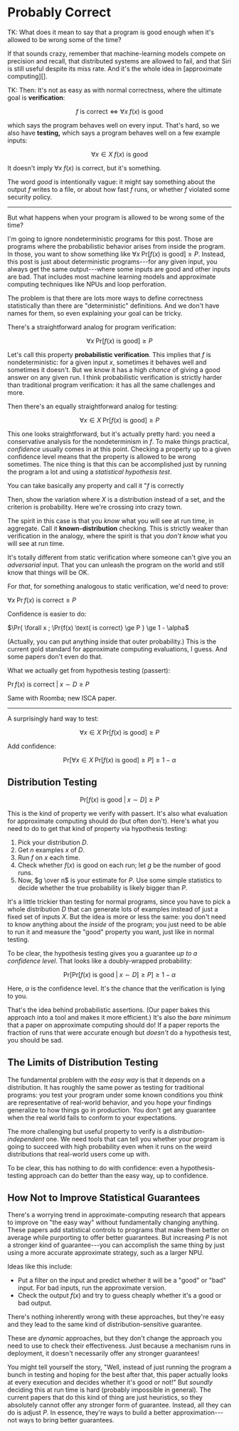 # Probably Correct

TK: What does it mean to say that a program is good enough when it's allowed to be wrong some of the time?

If that sounds crazy, remember that machine-learning models compete on precision and recall, that distributed systems are allowed to fail, and that Siri is still useful despite its miss rate.
And it's the whole idea in [approximate computing][].

TK: Then: It's not as easy as with normal correctness, where the ultimate goal is **verification**:

$$f \text{ is correct}
  \Leftrightarrow
  \forall x \; f(x) \text{ is good}$$

which says the program behaves well on every input. That's hard, so we also have **testing,** which says a program behaves well on a few example inputs:

$$\forall x \in X \; f(x) \text{ is good}$$

It doesn't imply $\forall x \; f(x) \text{ is correct}$, but it's something.

The word *good* is intentionally vague: it might say something about the output $f$ writes to a file, or about how fast $f$ runs, or whether $f$ violated some security policy.

---

But what happens when your program is allowed to be wrong some of the time?

I'm going to ignore nondeterministic programs for this post. Those are programs where the probabilistic behavior arises from inside the program. In those, you want to show something like $\forall x \; \text{Pr}\left[ f(x) \text{ is good} \right] \ge P$. Instead, this post is just about deterministic programs---for any given input, you always get the same output---where some inputs are good and other inputs are bad. That includes most machine learning models and approximate computing techniques like NPUs and loop perforation.

The problem is that there are lots more ways to define correctness statistically than there are "deterministic" definitions. And we don't have names for them, so even explaining your goal can be tricky.

There's a straightforward analog for program verification:

$$\forall x \; \text{Pr}\left[ f(x) \text{ is good} \right] \ge P$$

Let's call this property **probabilistic verification**.
This implies that $f$ is nondeterministic: for a given input $x$, sometimes it behaves well and sometimes it doesn't.
But we know it has a high *chance* of giving a good answer on any given run.
I think probabilistic verification is strictly harder than traditional program verification: it has all the same challenges and more.

Then there's an equally straightforward analog for testing:

$$\forall x \in X \; 
  \text{Pr}\left[ f(x) \text{ is good} \right] \ge P$$

This one looks straightforward, but it's actually pretty hard: you need a conservative analysis for the nondeterminism in $f$.
To make things practical, *confidence* usually comes in at this point.
Checking a property up to a given confidence level means that the property is allowed to be wrong sometimes.
The nice thing is that this can be accomplished just by running the program a lot and using a *statistical hypothesis test*.

You can take basically any property and call it "$f$ is correctly 

Then, show the variation where $X$ is a distribution instead of a set, and the criterion is probability.
Here we're crossing into crazy town.

The spirit in this case is that you *know* what you will see at run time, in aggregate.
Call it **known-distribution** checking. This is strictly weaker than verification in the analogy, where the spirit is that you *don't know* what you will see at run time.

It's totally different from static verification where someone can't give you an *adversarial* input.
That you can unleash the program on the world and still know that things will be OK.

For *that*, for something analogous to static verification, we'd need to prove:

$\forall x \; \Pr{f(x) \text{ is correct}} \ge P$

Confidence is easier to do:

$\Pr{ \forall x \; \Pr{f(x) \text{ is correct} \ge P } \ge 1 - \alpha$

(Actually, you can put anything inside that outer probability.)
This is the current gold standard for approximate computing evaluations, I guess. And some papers don't even do that.

What we actually get from hypothesis testing (passert):

$\Pr{f(x) \text{ is correct} \;|\; x \sim D} \ge P$

Same with Roomba; new ISCA paper.

---

A surprisingly hard way to test:

$$\forall x \in X \; 
  \text{Pr}\left[ f(x) \text{ is good} \right] \ge P$$

Add confidence:

$$
\text{Pr}\left[
\forall x \in X \; 
  \text{Pr}\left[ f(x) \text{ is good} \right] \ge P
\right] \ge 1 - \alpha
$$

## Distribution Testing



$$
\text{Pr}\left[ f(x) \text{ is good} \;|\; x \sim D \right] \ge P
$$

This is the kind of property we verify with passert. It's also what evaluation for approximate computing should do (but often don't).
Here's what you need to do to get that kind of property via hypothesis testing:

1. Pick your distribution $D$.
2. Get $n$ examples $x$ of $D$.
3. Run $f$ on $x$ each time.
4. Check whether $f(x)$ is good on each run; let $g$ be the number of good runs.
5. Now, $g \over n$ is your estimate for $P$. Use some simple statistics to decide whether the true probability is likely bigger than $P$.

It's a little trickier than testing for normal programs, since you have to pick a whole distribution $D$ that can generate lots of examples instead of just a fixed set of inputs $X$.
But the idea is more or less the same: you don't need to know anything about the *inside* of the program; you just need to be able to run it and measure the "good" property you want, just like in normal testing.

To be clear, the hypothesis testing gives you a guarantee *up to a confidence level*.
That looks like a doubly-wrapped probability:

$$
\text{Pr}\left[
\text{Pr}\left[ f(x) \text{ is good} \;|\; x \sim D \right] \ge P
\right] \ge 1 - \alpha
$$

Here, $\alpha$ is the confidence level. It's the chance that the verification is lying to you.

That's the idea behind probabilistic assertions. (Our paper bakes this approach into a tool and makes it more efficient.)
It's also the *bare minimum* that a paper on approximate computing should do!
If a paper reports the fraction of runs that were accurate enough but *doesn't* do a hypothesis test, you should be sad.

## The Limits of Distribution Testing

The fundamental problem with the *easy way* is that it depends on a distribution.
It has roughly the same power as testing for traditional programs: you test your program under some known conditions you *think* are representative of real-world behavior, and you hope your findings generalize to how things go in production.
You don't get any guarantee when the real world fails to conform to your expectations.

The more challenging but useful property to verify is a *distribution-independent* one.
We need tools that can tell you whether your program is going to succeed with high probability even when it runs on the weird distributions that real-world users come up with.

To be clear, this has nothing to do with confidence: even a hypothesis-testing approach can do better than the easy way, up to confidence.

## How Not to Improve Statistical Guarantees

There's a worrying trend in approximate-computing research that appears to improve on "the easy way" without fundamentally changing anything.
These papers add statistical controls to programs that make them better on average while purporting to offer better guarantees.
But increasing $P$ is not a stronger kind of guarantee---you can accomplish the same thing by just using a more accurate approximate strategy, such as a larger NPU.

Ideas like this include:

- Put a filter on the input and predict whether it will be a "good" or "bad" input. For bad inputs, run the approximate version.
- Check the output $f(x)$ and try to guess cheaply whether it's a good or bad output.

There's nothing inherently wrong with these approaches, but they're easy and they lead to the same kind of distribution-sensitive guarantee.

These are *dynamic* approaches, but they don't change the approach you need to use to check their effectiveness.
Just because a mechanism runs in deployment, it doesn't necessarily offer any stronger guarantees!

You might tell yourself the story, "Well, instead of just running the program a bunch in testing and hoping for the best after that, this paper actually looks at every execution and decides whether it's good or not!" But *soundly* deciding this at run time is hard (probably impossible in general).
The current papers that do this kind of thing are just heuristics, so they absolutely cannot offer any stronger form of guarantee.
Instead, all they can do is adjust $P$.
In essence, they're ways to build a better approximation---not ways to bring better guarantees.